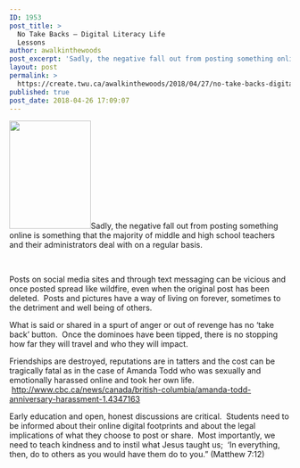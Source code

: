 ```yaml
---
ID: 1953
post_title: >
  No Take Backs – Digital Literacy Life
  Lessons
author: awalkinthewoods
post_excerpt: 'Sadly, the negative fall out from posting something online is something that the majority of middle and high school teachers and their administrators deal with on a regular basis. &nbsp; Posts on social media sites and through text messaging can be vicious and once posted spread like wildfire, even when the original post has been [&hellip;]'
layout: post
permalink: >
  https://create.twu.ca/awalkinthewoods/2018/04/27/no-take-backs-digital-literacy-life-lessons/
published: true
post_date: 2018-04-26 17:09:07
---
```

<img class="wp-image-40 alignleft" src="http://create.twu.ca/awalkinthewoods/files/2018/04/before-you-post-225x300.jpg" alt="" width="146" height="194" srcset="https://create.twu.ca/awalkinthewoods/files/2018/04/before-you-post-225x300.jpg 225w, https://create.twu.ca/awalkinthewoods/files/2018/04/before-you-post.jpg 240w" sizes="(max-width: 146px) 100vw, 146px" />Sadly, the negative fall out from posting something online is something that the majority of middle and high school teachers and their administrators deal with on a regular basis.

&nbsp;

Posts on social media sites and through text messaging can be vicious and once posted spread like wildfire, even when the original post has been deleted.  Posts and pictures have a way of living on forever, sometimes to the detriment and well being of others.

What is said or shared in a spurt of anger or out of revenge has no &#8216;take back&#8217; button.  Once the dominoes have been tipped, there is no stopping how far they will travel and who they will impact.

Friendships are destroyed, reputations are in tatters and the cost can be tragically fatal as in the case of Amanda Todd who was sexually and emotionally harassed online and took her own life.  http://www.cbc.ca/news/canada/british-columbia/amanda-todd-anniversary-harassment-1.4347163

Early education and open, honest discussions are critical.  Students need to be informed about their online digital footprints and about the legal implications of what they choose to post or share.  Most importantly, we need to teach kindness and to instil what Jesus taught us;  &#8216;In everything, then, do to others as you would have them do to you.&#8221; (Matthew 7:12)